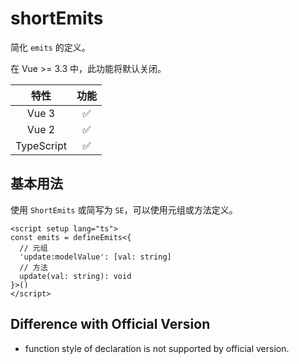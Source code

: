 # shortEmits

<StabilityLevel level="stable" />

简化 `emits` 的定义。

在 Vue >= 3.3 中，此功能将默认关闭。

|    特性    |        功能        |
| :--------: | :----------------: |
|   Vue 3    | :white_check_mark: |
|   Vue 2    | :white_check_mark: |
| TypeScript | :white_check_mark: |

## 基本用法

使用 `ShortEmits` 或简写为 `SE`，可以使用元组或方法定义。

```vue
<script setup lang="ts">
const emits = defineEmits<{
  // 元组
  'update:modelValue': [val: string]
  // 方法
  update(val: string): void
}>()
</script>
```

## Difference with Official Version

- function style of declaration is not supported by official version.
